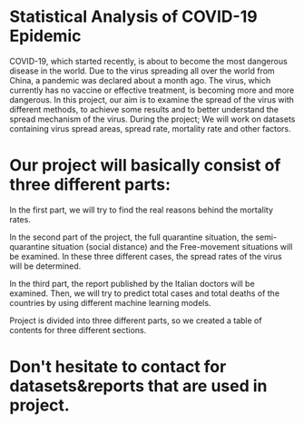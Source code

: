 # Statistical Analysis of COVID-19 Epidemic

COVID-19, which started recently, is about to become the most dangerous disease in the world. Due to the virus spreading all over the world from China, a pandemic was declared about a month ago.  The virus, which currently has no vaccine or effective treatment, is becoming more and more dangerous. In this project, our aim is to examine the spread of the virus with different methods, to achieve some results and to better understand the spread mechanism of the virus. During the project; We will work on datasets containing virus spread areas, spread rate, mortality rate and other factors.

# Our project will basically consist of three different parts: 

In the first part, we will try to find the real reasons behind the mortality rates. 

In the second part of the project, the full quarantine situation, the semi-quarantine situation (social distance) and the Free-movement situations will be examined. In these three different cases, the spread rates of the virus will be determined. 

In the third part, the report published by the Italian doctors will be examined. Then, we will try to predict total cases and total deaths of the countries by using different machine learning models.

Project is divided into three different parts, so we created a table of contents for three different sections.


# Don't hesitate to contact for datasets&reports that are used in project. 
